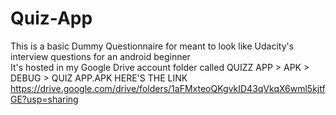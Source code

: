 # Quiz-App
This is a basic Dummy Questionnaire for meant to look like Udacity's interview questions for an android beginner  
It's hosted in my Google Drive account folder called QUIZZ APP > APK > DEBUG > QUIZ APP.APK
HERE'S THE LINK
https://drive.google.com/drive/folders/1aFMxteoQKgvkID43qVkqX6wml5kjtfGE?usp=sharing
